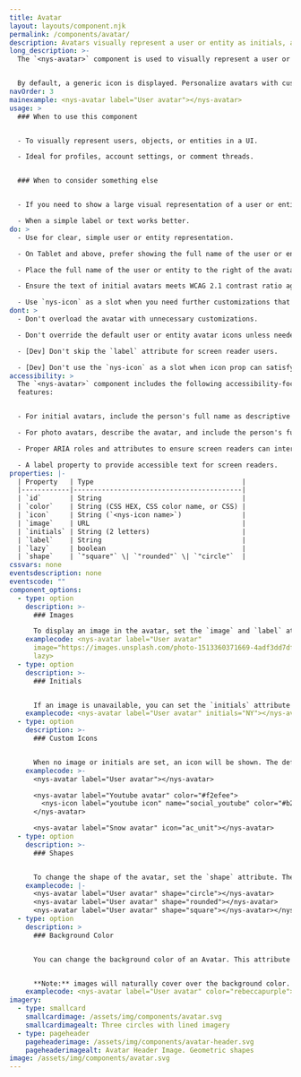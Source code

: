 ```yaml
---
title: Avatar
layout: layouts/component.njk
permalink: /components/avatar/
description: Avatars visually represent a user or entity as initials, a photo, or an icon.
long_description: >-
  The `<nys-avatar>` component is used to visually represent a user or entity.


  By default, a generic icon is displayed. Personalize avatars with custom props like `icon`, `initials`, or `image`, and always include a `label` for accessibility.
navOrder: 3
mainexample: <nys-avatar label="User avatar"></nys-avatar>
usage: >
  ### When to use this component


  - To visually represent users, objects, or entities in a UI.

  - Ideal for profiles, account settings, or comment threads.


  ### When to consider something else


  - If you need to show a large visual representation of a user or entity, use a photo.

  - When a simple label or text works better.
do: >
  - Use for clear, simple user or entity representation.

  - On Tablet and above, prefer showing the full name of the user or entity.

  - Place the full name of the user or entity to the right of the avatar.

  - Ensure the text of initial avatars meets WCAG 2.1 contrast ratio against the avatar's background.

  - Use `nys-icon` as a slot when you need further customizations that the `icon` prop can't provide.
dont: >
  - Don't overload the avatar with unnecessary customizations.

  - Don't override the default user or entity avatar icons unless needed to communicate additional context to the viewer; doing so provides an inconsistent user experience across NYS applications and websites.

  - [Dev] Don't skip the `label` attribute for screen reader users.

  - [Dev] Don't use the `nys-icon` as a slot when icon prop can satisfy your use.
accessibility: >
  The `<nys-avatar>` component includes the following accessibility-focused
  features:


  - For initial avatars, include the person's full name as descriptive alt text if the person's full name is not shown next to the avatar: `alt="John Smith"`

  - For photo avatars, describe the avatar, and include the person's full name if it is not shown next to the avatar: `alt="Photo of John Smith"`

  - Proper ARIA roles and attributes to ensure screen readers can interpret the avatar correctly.

  - A label property to provide accessible text for screen readers.
properties: |-
  | Property   | Type                                     |
  |------------|------------------------------------------|
  | `id`       | String                                   |
  | `color`    | String (CSS HEX, CSS color name, or CSS) |
  | `icon`     | String (`<nys-icon name>`)               |
  | `image`    | URL                                      |
  | `initials` | String (2 letters)                       |
  | `label`    | String                                   |
  | `lazy`     | boolean                                  |
  | `shape`    | `"square"` \| `"rounded"` \| `"circle"`  |
cssvars: none
eventsdescription: none
eventscode: ""
component_options:
  - type: option
    description: >-
      ### Images

      To display an image in the avatar, set the `image` and `label` attributes. Images will take **priority** and **override** initials and icons. You can also enable lazy loading for avatar images by setting the `lazy` boolean attribute.
    examplecode: <nys-avatar label="User avatar"
      image="https://images.unsplash.com/photo-1513360371669-4adf3dd7dff8?q=80&w=100"
      lazy>
  - type: option
    description: >-
      ### Initials


      If an image is unavailable, you can set the `initials` attribute to display a personalized placeholder instead of an icon. Initials will take **priority** and **override** icons.
    examplecode: <nys-avatar label="User avatar" initials="NY"></nys-avatar>
  - type: option
    description: >-
      ### Custom Icons


      When no image or initials are set, an icon will be shown. The default avatar shows an icon called "account_circle", but you can customize this with any other name found in `<nys-icon>` using the `icon` prop or customize directly within `<nys-avatar>` with the icon slot.
    examplecode: >-
      <nys-avatar label="User avatar"></nys-avatar>

      <nys-avatar label="Youtube avatar" color="#f2efee">
        <nys-icon label="youtube icon" name="social_youtube" color="#b2071d" size="lg"></nys-icon>
      </nys-avatar>

      <nys-avatar label="Snow avatar" icon="ac_unit"></nys-avatar>
  - type: option
    description: >-
      ### Shapes


      To change the shape of the avatar, set the `shape` attribute. The default shape is **"circle"**, but you can also set it to **"square"** or **"rounded"**.
    examplecode: |-
      <nys-avatar label="User avatar" shape="circle"></nys-avatar>
      <nys-avatar label="User avatar" shape="rounded"></nys-avatar>
      <nys-avatar label="User avatar" shape="square"></nys-avatar></nys-avatar>
  - type: option
    description: >
      ### Background Color


      You can change the background color of an Avatar. This attribute accepts any valid color value, including [design tokens](/foundations/tokens/), such as `color="var(--nys-color-theme)"`.


      **Note:** images will naturally cover over the background color.
    examplecode: <nys-avatar label="User avatar" color="rebeccapurple"></nys-avatar>
imagery:
  - type: smallcard
    smallcardimage: /assets/img/components/avatar.svg
    smallcardimagealt: Three circles with lined imagery
  - type: pageheader
    pageheaderimage: /assets/img/components/avatar-header.svg
    pageheaderimagealt: Avatar Header Image. Geometric shapes
image: /assets/img/components/avatar.svg
---
```

